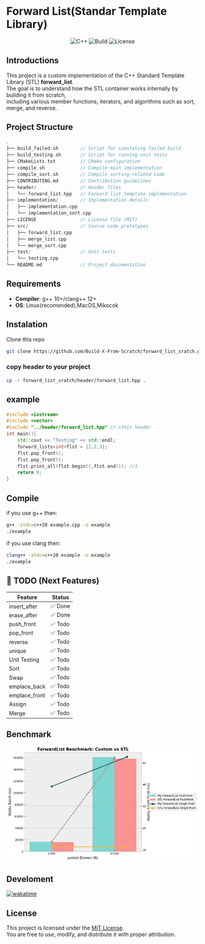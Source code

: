 # Forward List(Standar Template Library)
<p align="center">
  <img src="https://img.shields.io/badge/C++-20-blue.svg" alt="C++" width="120" height="40"/>
  <img src="https://img.shields.io/badge/build-passing-brightgreen" alt="Build" width="150" height="40"/>
  <img src="https://img.shields.io/badge/license-MIT-orange" alt="License" width="120" height="40"/>
</p>

## Introductions
This project is a custom implementation of the C++ Standard Template Library (STL) **forward_list**.  
The goal is to understand how the STL container works internally by building it from scratch,  
including various member functions, iterators, and algorithms such as sort, merge, and reverse.

## Project Structure
```cpp
.
├── build_failed.sh        // Script for simulating failed build
├── build_testing.sh       // Script for running unit tests
├── CMakeLists.txt         // CMake configuration
├── compile.sh             // Compile main implementation
├── compile_sort.sh        // Compile sorting-related code
├── CONTRIBUTING.md        // Contribution guidelines
├── header/                // Header files
│   └── forward_list.hpp   // Forward list template implementation
├── implementation/        // Implementation details
│   ├── implementation.cpp
│   └── implementation_sort.cpp
├── LICENSE                // License file (MIT)
├── src/                   // Source code prototypes
│   ├── forward_list.cpp
│   ├── merge_list.cpp
│   └── merge_sort.cpp
├── test/                  // Unit tests
│   └── testing.cpp
└── README.md              // Project documentation
```
## Requirements
- **Compiler**: g++ 10+/clang++ 12+
- **OS**: Linux(recomended),MacOS,Mikocok
## Instalation
Clone this repo
```bash
git clone https://github.com/Build-X-From-Scratch/forward_list_sratch.git
```
### copy header to your project
```bash
cp -r forward_list_sratch/header/forward_list.hpp .
```

## example 
```cpp
#include <iostream>
#include <vector>
#include "../header/forward_list.hpp" //->this header
int main(){
    std::cout << "Testing" << std::endl;
    forward_lists<int>flst = {1,2,3};
    flst.pop_front();
    flst.pop_front();
    flst.print_all(flst.begin(),flst.end()); //3
    return 0;
}   
```
## Compile
if you use g++ then:
```bash
g++ -stdc=c++20 example.cpp -o example
./example
```
if you use clang then:

```bash
clang++ -stdc=c++20 example -o example
./example
```
## 📌 TODO (Next Features)

| Feature        | Status |
|----------------|--------|
| insert_after   | ✅ Done |
| erase_after    | ✅ Done |
| push_front     | ✅ Todo |
| pop_front      | ✅ Todo |
| reverse        | ✅ Todo |
| unique         | ✅ Todo |
| Unit Testing   | ✅ Todo |
| Sort           | ✅ Todo |
| Swap           | ✅ Todo |
| emplace_back   | ✅ Todo |
| emplace_front  | ✅ Todo |
| Assign         | ✅ Todo |
| Merge          | ✅ Todo |

## Benchmark

![benchmark](docs/image.png)

## Develoment

[![wakatime](https://wakatime.com/badge/user/04a3154f-bfdc-49e5-b523-80e1a082da81/project/804f8972-628e-4e17-82b2-c15648602c01.svg)](https://wakatime.com/badge/user/04a3154f-bfdc-49e5-b523-80e1a082da81/project/804f8972-628e-4e17-82b2-c15648602c01)


## License
This project is licensed under the [MIT License](./LICENSE).  
You are free to use, modify, and distribute it with proper attribution.
